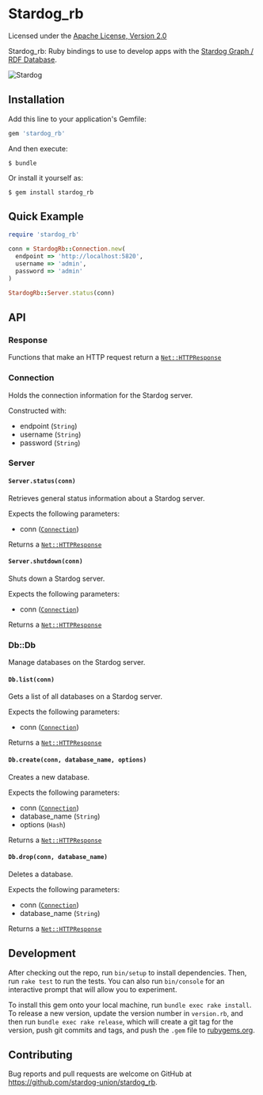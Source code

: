 # Stardog_rb

Licensed under the
[Apache License, Version 2.0](http://www.apache.org/licenses/LICENSE-2.0)

Stardog_rb: Ruby bindings to use to develop apps with the
[Stardog Graph / RDF Database](http://stardog.com).

![Stardog](http://stardog.com/img/stardog.png)

## Installation

Add this line to your application's Gemfile:

```ruby
gem 'stardog_rb'
```

And then execute:

    $ bundle

Or install it yourself as:

    $ gem install stardog_rb

## Quick Example

``` ruby
require 'stardog_rb'

conn = StardogRb::Connection.new(
  endpoint => 'http://localhost:5820',
  username => 'admin',
  password => 'admin'
)

StardogRb::Server.status(conn)
```

## API

### Response

Functions that make an HTTP request return a [`Net::HTTPResponse`](https://ruby-doc.org/stdlib-2.5.3/libdoc/net/http/rdoc/Net/HTTPResponse.html)

### Connection

Holds the connection information for the Stardog server.

Constructed with:

- endpoint (`String`)
- username (`String`)
- password (`String`)

### Server

#### `Server.status(conn)`

Retrieves general status information about a Stardog server.

Expects the following parameters:

- conn ([`Connection`](#connection))

Returns a [`Net::HTTPResponse`](#response)

#### `Server.shutdown(conn)`

Shuts down a Stardog server.

Expects the following parameters:

- conn ([`Connection`](#connection))

Returns a [`Net::HTTPResponse`](#response)

### Db::Db

Manage databases on the Stardog server.

#### `Db.list(conn)`

Gets a list of all databases on a Stardog server.

Expects the following parameters:

- conn ([`Connection`](#connection))

Returns a [`Net::HTTPResponse`](#response)

#### `Db.create(conn, database_name, options)`

Creates a new database.

Expects the following parameters:

- conn ([`Connection`](#connection))
- database_name (`String`)
- options (`Hash`)

Returns a [`Net::HTTPResponse`](#response)

#### `Db.drop(conn, database_name)`

Deletes a database.

Expects the following parameters:

- conn ([`Connection`](#connection))
- database_name (`String`)

Returns a [`Net::HTTPResponse`](#response)

## Development

After checking out the repo, run `bin/setup` to install
dependencies. Then, run `rake test` to run the tests. You can also run
`bin/console` for an interactive prompt that will allow you to
experiment.

To install this gem onto your local machine, run `bundle exec rake
install`. To release a new version, update the version number in
`version.rb`, and then run `bundle exec rake release`, which will
create a git tag for the version, push git commits and tags, and push
the `.gem` file to [rubygems.org](https://rubygems.org).

## Contributing

Bug reports and pull requests are welcome on GitHub at
https://github.com/stardog-union/stardog_rb.
